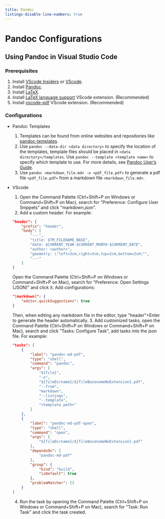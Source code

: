 ```yaml
---
title: Pandoc
listings-disable-line-numbers: true
---
```


# Pandoc Configurations

## Using Pandoc in Visual Studio Code

### Prerequisites

1. Install [VScode Insiders](https://code.visualstudio.com/insiders/) or [VScode](https://code.visualstudio.com/).
2. Install [Pandoc](https://pandoc.org/).
3. Install [LaTeX](https://www.latex-project.org/).
4. Install [LaTeX language support](https://marketplace.visualstudio.com/items?itemName=mathematic.vscode-latex) VScode extension. (Recommended)
5. Install [vscode-pdf](https://marketplace.visualstudio.com/items?itemName=tomoki1207.pdf) VScode extension. (Recommended)

### Configurations

- Pandoc Templates
  1. Templates can be found from online websites and repositories like [pandoc-templates](https://github.com/kjhealy/pandoc-templates).
  2. Use `pandoc --data-dir <data directory>` to specify the location of the templates, template files should be placed in `<data directory>/templates`. Use `pandoc --template <template name>` to specify which template to use. For more details, see [Pandoc User’s Guide](https://pandoc.org/MANUAL.html#option--data-dir).
  3. Use `pandoc <markdown_file.md> -o <pdf_file.pdf>` to generate a pdf file `<pdf_file.pdf>` from a markdown file `<markdown_file.md>`.

- VScode
  1. Open the Command Palette (Ctrl+Shift+P on Windows or Command+Shift+P on Mac), search for "Preference: Configure User Snippets" and click "markdown.json".
  2. Add a custom header. For example:
  ```json
  "header": {
      "prefix": "header",
      "body": [
          "---",
          "title: $TM_FILENAME_BASE",
          "date: $CURRENT_YEAR-$CURRENT_MONTH-$CURRENT_DATE",
          "author: <author>",
          "geometry: \"left=3cm,right=3cm,top=2cm,bottom=2cm\"",
          "---"
      ]
  }
  ```
  Open the Command Palette (Ctrl+Shift+P on Windows or Command+Shift+P on Mac), search for "Preference: Open Settings (JSON)" and click it. Add configurations:
  ```json
  "[markdown]": {
      "editor.quickSuggestions": true
  }
  ```
  Then, when editing any markdown file in the editor, type "header"+Enter to generate the header automatically.
  3. Add customized tasks, open the Command Palette (Ctrl+Shift+P on Windows or Command+Shift+P on Mac), search and click "Tasks: Configure Task", add tasks into the json file. For example:
  ```json
  "tasks": [
      {
          "label": "pandoc-md-pdf",
          "type": "shell",
          "command": "pandoc",
          "args": [
              "${file}",
              "-o",
              "${fileDirname}/${fileBasenameNoExtension}.pdf",
              "--from",
              "markdown",
              "--listings",
              "--template",
              "<template path>"
          ]
      },
      {
          "label": "pandoc-md-pdf-open",
          "type": "shell",
          "command": "open",
          "args": [
              "${fileDirname}/${fileBasenameNoExtension}.pdf"
          ],
          "dependsOn": [
              "pandoc-md-pdf"
          ],
          "group": {
              "kind": "build",
              "isDefault": true
          },
          "problemMatcher": []
      }
  ]
  ```
  4. Run the task by opening the Command Palette (Ctrl+Shift+P on Windows or Command+Shift+P on Mac), search for "Task: Run Task" and click the task created.
